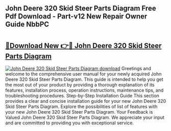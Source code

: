 ## John Deere 320 Skid Steer Parts Diagram Free Pdf Download - Part-v12 New Repair Owner Guide NbbPC

# <h2><a href="http://dfswlw.blite.top/?on=John+Deere+320+Skid+Steer+Parts+Diagram">🔗Download New 👉🔴 John Deere 320 Skid Steer Parts Diagram</a></h2>

[![John Deere 320 Skid Steer Parts Diagram download](https://i.imgur.com/lujVjoI.png)](http://dfswlw.blite.top/?on=John+Deere+320+Skid+Steer+Parts+Diagram)
Greetings and welcome to the comprehensive user manual for your newly acquired John Deere 320 Skid Steer Parts Diagram. This guide is intended to help you get the most out of your product by providing a thorough explanation of its features, installation process, operation instructions, maintenance tips, and troubleshooting procedures. Step-by-Step Installation Guide This section provides a clear and concise installation guide for your new John Deere 320 Skid Steer Parts Diagram. Explore the possibilities of list of features with your new John Deere 320 Skid Steer Parts Diagram. Your Feedback is Valued John Deere 320 Skid Steer Parts Diagram. We appreciate your input and are committed to providing you with exceptional service.
